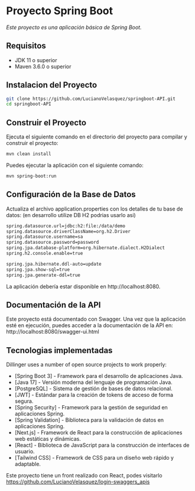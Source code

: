 # Proyecto Spring Boot
_Este proyecto es una aplicación básica de Spring Boot._

## Requisitos

- JDK 11 o superior
- Maven 3.6.0 o superior

## Instalacion del Proyecto
```sh
git clone https://github.com/LucianoVelasquez/springboot-API.git
cd springboot-API
```
## Construir el Proyecto

Ejecuta el siguiente comando en el directorio del proyecto para compilar y construir el proyecto:

```sh
mvn clean install
```

Puedes ejecutar la aplicación con el siguiente comando:

```sh
mvn spring-boot:run
```
## Configuración de la Base de Datos
Actualiza el archivo application.properties con los detalles de tu base de datos: (en desarrollo utilize DB H2 podrias usarlo asi)
```sh
spring.datasource.url=jdbc:h2:file:/data/demo
spring.datasource.driverClassName=org.h2.Driver
spring.datasource.username=sa
spring.datasource.password=password
spring.jpa.database-platform=org.hibernate.dialect.H2Dialect
spring.h2.console.enable=true

spring.jpa.hibernate.ddl-auto=update
spring.jpa.show-sql=true
spring.jpa.generate-ddl=true
```
La aplicación debería estar disponible en http://localhost:8080.
## Documentación de la API
Este proyecto está documentado con Swagger. Una vez que la aplicación esté en ejecución, puedes acceder a la documentación de la API en: http://localhost:8080/swagger-ui.html
## Tecnologias implementadas 

Dillinger uses a number of open source projects to work properly:

- [Spring Boot 3] - Framework para el desarrollo de aplicaciones Java.
- [Java 17] - Versión moderna del lenguaje de programación Java.
- [PostgreSQL] - Sistema de gestión de bases de datos relacional.
- [JWT] - Estándar para la creación de tokens de acceso de forma segura.
- [Spring Security] - Framework para la gestión de seguridad en aplicaciones Spring.
- [Spring Validation] - Biblioteca para la validación de datos en aplicaciones Spring.
- [Next.js] - Framework de React para la construcción de aplicaciones web estáticas y dinámicas.
- [React] - Biblioteca de JavaScript para la construcción de interfaces de usuario.
- [Tailwind CSS] - Framework de CSS para un diseño web rápido y adaptable.

Este proyecto tiene un front realizado con React, podes visitarlo https://github.com/LucianoVelasquez/login-swaggers_apis


